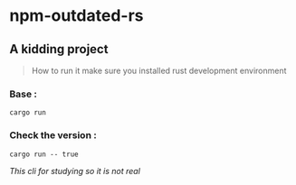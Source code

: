 # npm-outdated-rs


## A kidding project

> How to run it
> make sure you installed rust development environment

### Base : 

```cargo run```

### Check the version :

```cargo run -- true```

*This cli for studying so it is not real*
